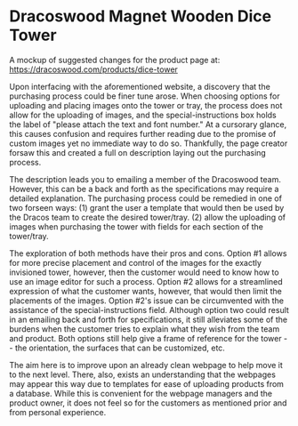 # Dracoswood Magnet Wooden Dice Tower
A mockup of suggested changes for the product page at: https://dracoswood.com/products/dice-tower

Upon interfacing with the aforementioned website, a discovery that the purchasing process could be finer tune arose. When choosing options for uploading and placing images onto the tower or tray, the process does not allow for the uploading of images, and the special-instructions box holds the label of "please attach the text and font number." At a cursorary glance, this causes confusion and requires further reading due to the promise of custom images yet no immediate way to do so. Thankfully, the page creator forsaw this and created a full on description laying out the purchasing process.

The description leads you to emailing a member of the Dracoswood team. However, this can be a back and forth as the specifications may require a detailed explanation. The purchasing process could be remedied in one of two forseen ways: (1) grant the user a template that would then be used by the Dracos team to create the desired tower/tray. (2) allow the uploading of images when purchasing the tower with fields for each section of the tower/tray.

The exploration of both methods have their pros and cons. Option #1 allows for more precise placement and control of the images for the exactly invisioned tower, however, then the customer would need to know how to use an image editor for such a process. Option #2 allows for a streamlined expression of what the customer wants, however, that would then limit the placements of the images. Option #2's issue can be circumvented with the assistance of the special-instructions field. Although option two could result in an emailing back and forth for specifications, it still alleviates some of the burdens when the customer tries to explain what they wish from the  team and product. Both options still help give a frame of reference for the tower -- the orientation, the surfaces that can be customized, etc.

The aim here is to improve upon an already clean webpage to help move it to the next level. There, also, exists an understanding that the webpages may appear this way due to templates for ease of uploading products from a database. While this is convenient for the webpage managers and the product owner, it does not feel so for the customers as mentioned prior and from personal experience.
